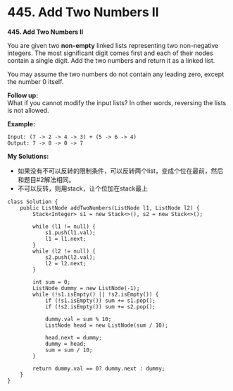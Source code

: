 # 445. Add Two Numbers II

 **445. Add Two Numbers II**

You are given two **non-empty** linked lists representing two non-negative integers. The most significant digit comes first and each of their nodes contain a single digit. Add the two numbers and return it as a linked list.

You may assume the two numbers do not contain any leading zero, except the number 0 itself.

**Follow up:**  
What if you cannot modify the input lists? In other words, reversing the lists is not allowed.

**Example:**

```text
Input: (7 -> 2 -> 4 -> 3) + (5 -> 6 -> 4)
Output: 7 -> 8 -> 0 -> 7
```

**My Solutions:**

* 如果没有不可以反转的限制条件，可以反转两个list，变成个位在最前，然后和题目\#2解法相同。
* 不可以反转，则用stack，让个位加在stack最上

```text
class Solution {
    public ListNode addTwoNumbers(ListNode l1, ListNode l2) {
        Stack<Integer> s1 = new Stack<>(), s2 = new Stack<>();
        
        while (l1 != null) {
            s1.push(l1.val);
            l1 = l1.next;
        }
        while (l2 != null) {
            s2.push(l2.val);
            l2 = l2.next;
        }
        
        int sum = 0;
        ListNode dummy = new ListNode(-1);
        while (!s1.isEmpty() || !s2.isEmpty()) {
            if (!s1.isEmpty()) sum += s1.pop();
            if (!s2.isEmpty()) sum += s2.pop();
            
            dummy.val = sum % 10;
            ListNode head = new ListNode(sum / 10);
            
            head.next = dummy;
            dummy = head;
            sum = sum / 10;
        }
        
        return dummy.val == 0? dummy.next : dummy;
    }
}
```

